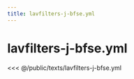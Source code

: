 ```yaml
---
title: lavfilters-j-bfse.yml
---
```


# lavfilters-j-bfse.yml

<script setup>
import DownloadButton from '@components/DownloadButton.vue'
</script>

<DownloadButton filePath="texts/lavfilters-j-bfse.yml" />

<<< @/public/texts/lavfilters-j-bfse.yml
